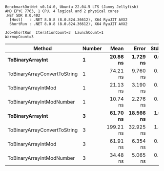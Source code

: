 ```

BenchmarkDotNet v0.14.0, Ubuntu 22.04.5 LTS (Jammy Jellyfish)
AMD EPYC 7763, 1 CPU, 4 logical and 2 physical cores
.NET SDK 8.0.402
  [Host]   : .NET 8.0.8 (8.0.824.36612), X64 RyuJIT AVX2
  ShortRun : .NET 8.0.8 (8.0.824.36612), X64 RyuJIT AVX2

Job=ShortRun  IterationCount=3  LaunchCount=1  
WarmupCount=3  

```
| Method                       | Number | Mean      | Error     | StdDev   | Min       | Max       | Gen0   | Allocated |
|----------------------------- |------- |----------:|----------:|---------:|----------:|----------:|-------:|----------:|
| **ToBinaryArrayInt**             | **1**      |  **20.86 ns** |  **1.729 ns** | **0.095 ns** |  **20.75 ns** |  **20.92 ns** | **0.0004** |      **32 B** |
| ToBinaryArrayConvertToString | 1      |  74.21 ns |  9.760 ns | 0.535 ns |  73.76 ns |  74.80 ns | 0.0011 |      96 B |
| ToBinaryArrayIntMod          | 1      |  21.13 ns |  3.190 ns | 0.175 ns |  21.02 ns |  21.33 ns | 0.0004 |      32 B |
| ToBinaryArrayIntModNumber    | 1      |  10.74 ns |  2.276 ns | 0.125 ns |  10.64 ns |  10.88 ns | 0.0004 |      32 B |
| **ToBinaryArrayInt**             | **3**      |  **61.70 ns** | **18.566 ns** | **1.018 ns** |  **60.53 ns** |  **62.31 ns** | **0.0011** |      **96 B** |
| ToBinaryArrayConvertToString | 3      | 199.21 ns | 32.925 ns | 1.805 ns | 197.94 ns | 201.27 ns | 0.0033 |     296 B |
| ToBinaryArrayIntMod          | 3      |  61.91 ns |  6.354 ns | 0.348 ns |  61.52 ns |  62.19 ns | 0.0011 |      96 B |
| ToBinaryArrayIntModNumber    | 3      |  34.48 ns |  5.065 ns | 0.278 ns |  34.16 ns |  34.66 ns | 0.0011 |      96 B |
